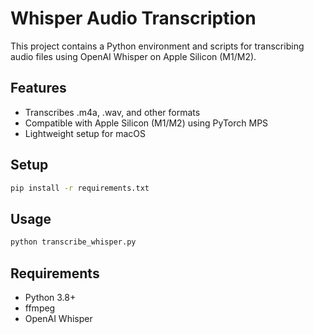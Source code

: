 # Whisper Audio Transcription

This project contains a Python environment and scripts for transcribing audio files using OpenAI Whisper on Apple Silicon (M1/M2).

## Features
- Transcribes .m4a, .wav, and other formats
- Compatible with Apple Silicon (M1/M2) using PyTorch MPS
- Lightweight setup for macOS

## Setup
```bash
pip install -r requirements.txt
```

## Usage
```bash
python transcribe_whisper.py
```

## Requirements
- Python 3.8+
- ffmpeg
- OpenAI Whisper

